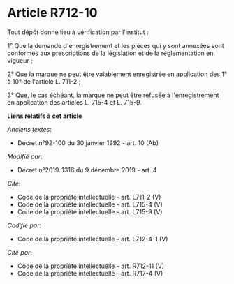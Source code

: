 # Article R712-10

Tout dépôt donne lieu à vérification par l'institut : 

1° Que la demande d'enregistrement et les pièces qui y sont annexées sont conformes aux prescriptions de la législation et de
la réglementation en vigueur ; 

2° Que la marque ne peut être valablement enregistrée en application des 1° à 10° de l'article L. 711-2 ; 

3° Que, le cas échéant, la marque ne peut être refusée à l'enregistrement en application des articles L. 715-4 et L. 715-9.

**Liens relatifs à cet article**

_Anciens textes_:

  - Décret n°92-100 du 30 janvier 1992 - art. 10 (Ab)

_Modifié par_:

  - Décret n°2019-1316 du 9 décembre 2019 - art. 4

_Cite_:

  - Code de la propriété intellectuelle - art. L711-2 (V)
  - Code de la propriété intellectuelle - art. L715-4 (V)
  - Code de la propriété intellectuelle - art. L715-9 (V)

_Codifié par_:

  - Code de la propriété intellectuelle - art. L712-4-1 (V)

_Cité par_:

  - Code de la propriété intellectuelle - art. R712-11 (V)
  - Code de la propriété intellectuelle - art. R717-4 (V)
